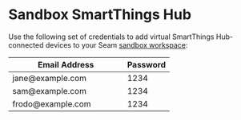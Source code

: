 # Sandbox SmartThings Hub

Use the following set of credentials to add virtual SmartThings Hub-connected devices to your Seam [sandbox workspace](../../core-concepts/workspaces/#sandbox-workspaces):

<table><thead><tr><th width="213.45238095238096">Email Address</th><th>Password</th></tr></thead><tbody><tr><td>jane@example.com</td><td>1234</td></tr><tr><td>sam@example.com</td><td>1234</td></tr><tr><td>frodo@example.com</td><td>1234</td></tr></tbody></table>
